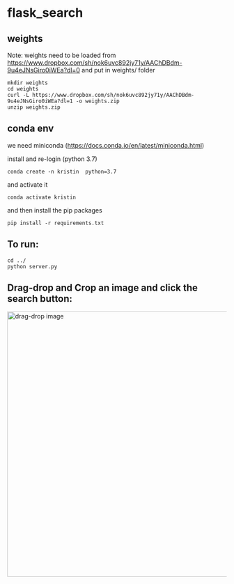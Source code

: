 # flask_search

## weights

Note: weights need to be loaded from https://www.dropbox.com/sh/nok6uvc892jy71y/AAChDBdm-9u4eJNsGiro0iWEa?dl=0 and put in weights/ folder

```
mkdir weights
cd weights
curl -L https://www.dropbox.com/sh/nok6uvc892jy71y/AAChDBdm-9u4eJNsGiro0iWEa?dl=1 -o weights.zip
unzip weights.zip
```
## conda env
we need miniconda (https://docs.conda.io/en/latest/miniconda.html)

install and re-login (python 3.7)
```
conda create -n kristin  python=3.7
```

and activate it

```
conda activate kristin
```

and then install the pip packages

```
pip install -r requirements.txt
```

## To run:

```
cd ../
python server.py
```
## Drag-drop and Crop an image and click the search button:
<img width="609" alt="drag-drop image" src="https://user-images.githubusercontent.com/22691548/174459159-dea3bca4-13cb-4ed0-afb4-0f5f87cd66d1.png">


